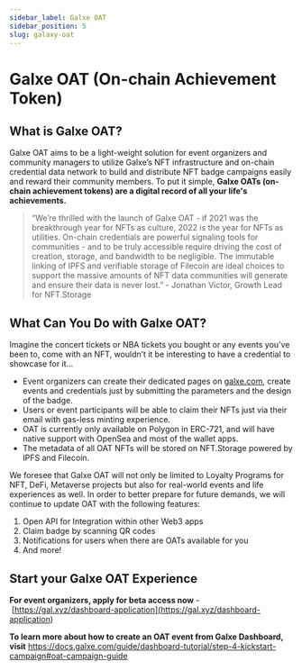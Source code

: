 ```yaml
---
sidebar_label: Galxe OAT
sidebar_position: 5
slug: galaxy-oat
---
```

# Galxe OAT (On-chain Achievement Token)

## What is Galxe OAT?

Galxe OAT aims to be a light-weight solution for event organizers and community managers to utilize Galxe’s NFT infrastructure and on-chain credential data network to build and distribute NFT badge campaigns easily and reward their community members. To put it simple, **Galxe OATs (on-chain achievement tokens) are a digital record of all your life's achievements.**

> “We’re thrilled with the launch of Galxe OAT - if 2021 was the breakthrough year for NFTs as culture, 2022 is the year for NFTs as utilities. On-chain credentials are powerful signaling tools for communities - and to be truly accessible require driving the cost of creation, storage, and bandwidth to be negligible. The immutable linking of IPFS and verifiable storage of Filecoin are ideal choices to support the massive amounts of NFT data communities will generate and ensure their data is never lost.” - Jonathan Victor, Growth Lead for NFT.Storage

## What Can You Do with Galxe OAT?

Imagine the concert tickets or NBA tickets you bought or any events you’ve been to, come with an NFT, wouldn’t it be interesting to have a credential to showcase for it...

* Event organizers can create their dedicated pages on [galxe.com](http://galxe.com/), create events and credentials just by submitting the parameters and the design of the badge.
* Users or event participants will be able to claim their NFTs just via their email with gas-less minting experience.
* OAT is currently only available on Polygon in ERC-721, and will have native support with OpenSea and most of the wallet apps.
* The metadata of all OAT NFTs will be stored on NFT.Storage powered by IPFS and Filecoin.

We foresee that Galxe OAT will not only be limited to Loyalty Programs for NFT, DeFi, Metaverse projects but also for real-world events and life experiences as well. In order to better prepare for future demands, we will continue to update OAT with the following features:

1. Open API for Integration within other Web3 apps
2. Claim badge by scanning QR codes
3. Notifications for users when there are OATs available for you
4. And more!

## Start your Galxe OAT Experience

**For event organizers, apply for beta access now** - [](https://gal.xyz/application)[https://gal.xyz/dashboard-application](<https://gal.xyz/dashboard-application>)

**To learn more about how to create an OAT event from Galxe Dashboard, visit** [](https://help.galxe.com/article/grda0qy4m3-step-5-kickstart-a-campaign)<https://docs.galxe.com/guide/dashboard-tutorial/step-4-kickstart-campaign#oat-campaign-guide>